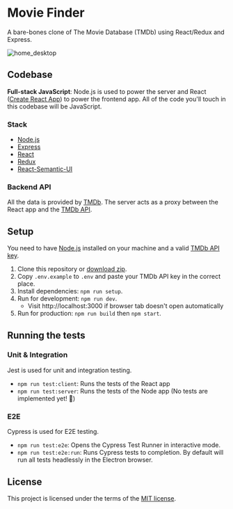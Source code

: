 # Movie Finder

A bare-bones clone of The Movie Database (TMDb) using React/Redux and Express.

![home_desktop](https://user-images.githubusercontent.com/15313363/61657981-fda0f200-accc-11e9-83dc-2fbe14eb7374.png)

## Codebase

**Full-stack JavaScript**: Node.js is used to power the server and React ([Create React App](https://facebook.github.io/create-react-app/)) to power the frontend app.
All of the code you'll touch in this codebase will be JavaScript.

### Stack

- [Node.js](https://github.com/nodejs/node)
- [Express](https://github.com/expressjs/express)
- [React](https://github.com/facebook/react)
- [Redux](https://github.com/reduxjs/redux)
- [React-Semantic-UI](https://github.com/Semantic-Org/Semantic-UI-React)

### Backend API

All the data is provided by [TMDb](https://www.themoviedb.org). The server acts as a proxy between the React app and the [TMDb API](https://developers.themoviedb.org/3/getting-started/introduction).

## Setup

You need to have [Node.js](https://nodejs.org/) installed on your machine and a valid [TMDb API key](https://developers.themoviedb.org/3/getting-started/introduction).

1. Clone this repository or [download zip](https://github.com/AntoniosProvidakis/movie-finder/archive/master.zip).
2. Copy `.env.example` to `.env` and paste your TMDb API key in the correct place.
3. Install dependencies: `npm run setup`.
4. Run for development: `npm run dev`.
   - Visit http://localhost:3000 if browser tab doesn't open automatically
5. Run for production: `npm run build` then `npm start`.

## Running the tests

### Unit & Integration

Jest is used for unit and integration testing.

- `npm run test:client`: Runs the tests of the React app
- `npm run test:server`: Runs the tests of the Node app (No tests are implemented yet! 🤷‍)

### E2E

Cypress is used for E2E testing.

- `npm run test:e2e`: Opens the Cypress Test Runner in interactive mode.
- `npm run test:e2e:run`: Runs Cypress tests to completion. By default will run all tests headlessly in the Electron browser.

## License

This project is licensed under the terms of the [MIT license](./LICENSE).
